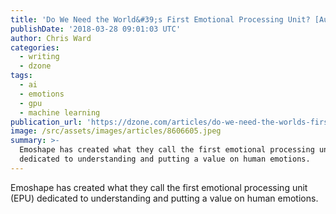 ```yaml
---
title: 'Do We Need the World&#39;s First Emotional Processing Unit? [Audio]'
publishDate: '2018-03-28 09:01:03 UTC'
author: Chris Ward
categories:
  - writing
  - dzone
tags:
  - ai
  - emotions
  - gpu
  - machine learning
publication_url: 'https://dzone.com/articles/do-we-need-the-worlds-first-emotional-processing-u'
image: /src/assets/images/articles/8606605.jpeg
summary: >-
  Emoshape has created what they call the first emotional processing unit (EPU)
  dedicated to understanding and putting a value on human emotions.
---
```

Emoshape has created what they call the first emotional processing unit (EPU) dedicated to understanding and putting a value on human emotions.

